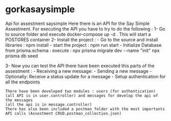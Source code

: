 # gorkasaysimple
Api for assestment saysimple
Here there is an API for the Say Simple Assestment. For executing the API you have to try to do the following :
1- Go to source folder and execute docker-compose up -d . This will start a POSTGRES container
2- Install the project : 
    - Go to the source and install libraries : npm install
    - start the project : npm run start
    - Initialize Database from prisma.schema : 
    execute : 
         npx prisma migrate dev --name "init"
         npx prisma db seed

3- Now you can test the API there have been executed this parts of the assestment :
    - Receiving a new message:
    - Sending a new message
    - Optionally: Receive a status update for a message
    - Setup authentication for all the endpoints

    There have been developed two modules : users (for authentication) (all API is in user.controller) and messages for develop the api of the messages
    (all the api is in message.controller)
    There has also been included a postman folder with the most importants API calls (Assestment CRUD.postman_collection.json)
